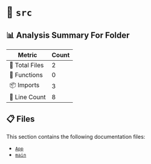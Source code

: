 # 📁 `src`

## 📊 Analysis Summary For Folder

| Metric | Count |
|--------|-------|
| 📁 Total Files | 2 |
| 🔧 Functions | 0 |
| 📦 Imports | 3 |
| 🔢 Line Count | 8 |


## 📋 Files

This section contains the following documentation files:

- [`App`](./App.md)
- [`main`](./main.md)